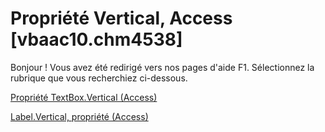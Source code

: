 
# Propriété Vertical, Access [vbaac10.chm4538]

Bonjour ! Vous avez été redirigé vers nos pages d'aide F1. Sélectionnez la rubrique que vous recherchiez ci-dessous.

[Propriété TextBox.Vertical (Access)](http://msdn.microsoft.com/library/40b9f9c0-daab-5562-395e-3e785d316d91%28Office.15%29.aspx)

[Label.Vertical, propriété (Access)](http://msdn.microsoft.com/library/6ce97069-0713-9a6f-3efc-4a5161ee54e3%28Office.15%29.aspx)

